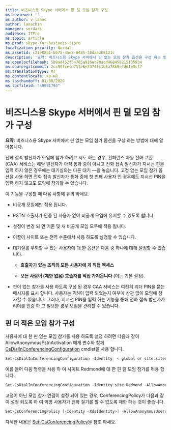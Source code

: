 ```yaml
---
title: 비즈니스용 Skype 서버에서 핀 덜 모임 참가 구성
ms.reviewer: ''
ms.author: v-lanac
author: lanachin
manager: serdars
audience: ITPro
ms.topic: article
ms.prod: skype-for-business-itpro
localization_priority: Normal
ms.assetid: c21e8861-bb75-45e8-8485-38daa3b8121c
description: '요약: 비즈니스용 Skype 서버에서 핀 없는 모임 참가 옵션을 구성 하는 방법에 대해 알아봅니다.'
ms.openlocfilehash: 5b8ad452f54785a916ac70acd468458215135934
ms.sourcegitcommit: 2cc98fcecd753e6e8374fc1b5a78b8e3d61e0cf7
ms.translationtype: MT
ms.contentlocale: ko-KR
ms.lasthandoff: 01/08/2020
ms.locfileid: "40991793"
---
```

# <a name="configure-pin-less-meeting-join-in-skype-for-business-server"></a>비즈니스용 Skype 서버에서 핀 덜 모임 참가 구성
 
**요약:** 비즈니스용 Skype 서버에서 핀 없는 모임 참가 옵션을 구성 하는 방법에 대해 알아봅니다.
  
전화 접속 발신자가 모임에 참가 하려고 시도 하는 경우, 컨퍼런스 자동 전화 교환 (CAA) 서비스는 해당 발신자가 아직 통화 중이 아니고 전화 접속 발신자가 지시선 핀을 입력 하지 않은 경우에는 대기실와는 다른 대기 &#x2014;을 놓습니다. 고정 없는 모임 참가 옵션을 사용 하면 전화 접속 발신자가 통화 중에 첫 번째 사용자 인 경우에도 지시선 PIN을 입력 하지 않고도 모임에 참가할 수 있습니다. 
  
이 기능을 구성할 때 다음 사항에 유의 하세요.
  
- 비공개 모임에만 적용 됩니다.
    
- PSTN 호출자가 인증 된 사용자 없이 비공개 모임에 유지할 수 있도록 합니다.
    
- 설정이 변경 되 면 기존 및 새 비공개 모임 모두에 적용 됩니다.
    
- 이끌이 사이트 또는 전역 수준에서 사용 하도록 설정할 수 있습니다.
    
- 대기실를 우회할 수 있는 사용자에 대 한 옵션은 다음 중 하나에 대해 설정할 수 있습니다. 
    
  - **호출자가 있는 조직의 모든 사용자에 게 직접 액세스**
    
  - **모든 사람이 (제한 없음) 호출자를 직접 가져옵니다** (이는 기본 설정).
    
- 핀이 없는 참가를 사용 하도록 구성 된 경우 CAA 서비스는 여전히 리더 PIN을 묻는 메시지를 표시 합니다. 사용자는 PIN이 입력 되었는지 여부에 상관 없이 모임에 참가할 수 있습니다. 그러나, 지시선 PIN을 입력 하는 기능을 통해 전화 접속 발신자가 리더를 인증 하 고 필요한 경우 모임을 관리할 수 있습니다.
    
## <a name="configure-pin-less-meeting-join"></a>핀 더 적은 모임 참가 구성

사용자에 대 한 핀 없는 모임 참가를 사용 하도록 설정 하려면 다음과 같이 AllowAnonymousPstnActivation 매개 변수와 함께 [CsDialInConferencingConfiguration](https://docs.microsoft.com/powershell/module/skype/set-csdialinconferencingconfiguration?view=skype-ps) cmdlet을 사용 합니다.
  
```PowerShell
Set-CsDialInConferencingConfiguration -Identity  < global or site:sitename>  -AllowAnonymousPstnActivation $True
```

예를 들어 다음 명령을 사용 하 여 사이트 Redmond에 대 한 핀 덜 모임 참가를 허용 합니다.
  
```PowerShell
Set-CsDialInConferencingConfiguration -Identity site:Redmond -AllowAnonymousPstnActivation $True
```

고정이 아닌 모임 참가 연결이 설정 되어 있는 경우, ConferencingPolicy가 다음과 같이 설정 되도록 하 여 익명 사용자가 전화 걸기를 할 수 없도록 제한 하는 것이 좋습니다.
  
```PowerShell
Set-CsConferencingPolicy [-Identity <XdsIdentity>] -AllowAnonymousUsersToDialOut $False
```

자세한 내용은 [Set-CsConferencingPolicy](https://docs.microsoft.com/powershell/module/skype/set-csconferencingpolicy?view=skype-ps)을 참조 하세요.
  

